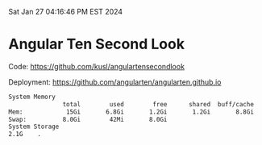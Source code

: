 Sat Jan 27 04:16:46 PM EST 2024

# Angular Ten Second Look

Code: https://github.com/kusl/angulartensecondlook

Deployment: https://github.com/angularten/angularten.github.io

```bash
System Memory
               total        used        free      shared  buff/cache   available
Mem:            15Gi       6.8Gi       1.2Gi       1.2Gi       8.8Gi       8.4Gi
Swap:          8.0Gi        42Mi       8.0Gi
System Storage
2.1G	.
